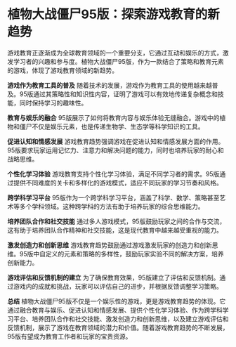 # 植物大战僵尸95版：探索游戏教育的新趋势

游戏教育正逐渐成为全球教育领域的一个重要分支，它通过互动和娱乐的方式，激发学习者的兴趣和参与度。植物大战僵尸95版，作为一款结合了策略和教育元素的游戏，体现了游戏教育领域的新趋势。

**游戏作为教育工具的普及**
随着技术的发展，游戏作为教育工具的使用越来越普及。95版通过其策略性和知识性内容，证明了游戏可以有效地传递复杂概念和技能，同时保持学习的趣味性。

**教育与娱乐的融合**
95版展示了如何将教育内容与娱乐体验无缝融合。游戏中的植物和僵尸不仅是娱乐元素，也是传递生物学、生态学等科学知识的工具。

**促进认知和情感发展**
游戏教育趋势强调游戏在促进认知和情感发展方面的作用。95版要求玩家运用记忆力、注意力和解决问题的能力，同时也培养玩家的耐心和战略思维。

**个性化学习体验**
游戏教育支持个性化学习体验，满足不同学习者的需求。95版通过提供不同难度的关卡和多样化的游戏模式，适应不同玩家的学习节奏和风格。

**跨学科学习平台**
95版作为一个跨学科学习平台，涵盖了科学、数学、策略甚至艺术等多个学科领域。这种跨学科的方法有助于培养玩家的综合思维能力。

**培养团队合作和社交技能**
通过多人游戏模式，95版鼓励玩家之间的合作与交流，这有助于培养团队合作精神和社交技能，这是现代教育中越来越受重视的能力。

**激发创造力和创新思维**
游戏教育趋势鼓励通过游戏激发玩家的创造力和创新思维。95版中自定义的元素和策略的多样性，鼓励玩家实验不同的解决方案，培养创新能力。

**游戏评估和反馈机制的建立**
为了确保教育效果，95版建立了评估和反馈机制。通过游戏内的成就和挑战，玩家可以评估自己的进步，并根据反馈调整学习策略。

**总结**
植物大战僵尸95版不仅是一个娱乐性的游戏，更是游戏教育趋势的体现。它通过融合教育与娱乐、促进认知和情感发展、提供个性化学习体验、作为跨学科学习平台、培养团队合作和社交技能、激发创造力和创新思维，以及建立游戏评估和反馈机制，展示了游戏在教育领域的潜力和价值。随着游戏教育趋势的不断发展，95版有望成为教育工作者和玩家的宝贵资源。